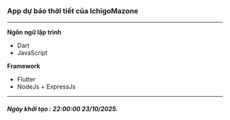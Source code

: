 ### App dự báo thời tiết của IchigoMazone

***

**Ngôn ngữ lập trình**

- Dart
- JavaScript

**Framework**

- Flutter
- NodeJs + ExpressJs

***

##### Ngày khởi tạo : 22:00:00 23/10/2025.

